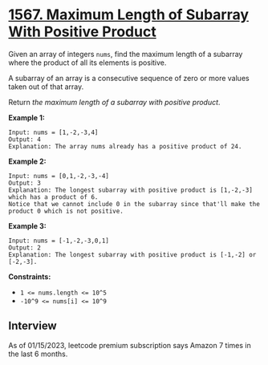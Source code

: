 # [1567. Maximum Length of Subarray With Positive Product](https://leetcode.com/problems/maximum-length-of-subarray-with-positive-product/)

Given an array of integers `nums`, find the maximum length of a subarray where the product of all its elements is positive.

A subarray of an array is a consecutive sequence of zero or more values taken out of that array.

Return _the maximum length of a subarray with positive product_.

**Example 1:**
```
Input: nums = [1,-2,-3,4]
Output: 4
Explanation: The array nums already has a positive product of 24.
```

**Example 2:**
```
Input: nums = [0,1,-2,-3,-4]
Output: 3
Explanation: The longest subarray with positive product is [1,-2,-3] which has a product of 6.
Notice that we cannot include 0 in the subarray since that'll make the product 0 which is not positive.
```

**Example 3:**
```
Input: nums = [-1,-2,-3,0,1]
Output: 2
Explanation: The longest subarray with positive product is [-1,-2] or [-2,-3].
```

**Constraints:**
* `1 <= nums.length <= 10^5`
* `-10^9 <= nums[i] <= 10^9`

## Interview
As of 01/15/2023, leetcode premium subscription says Amazon 7 times in the last 6 months.
